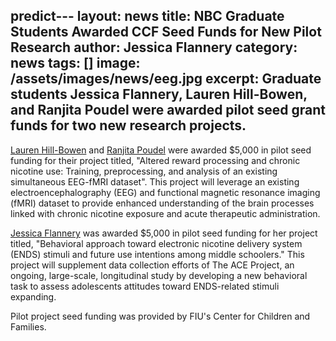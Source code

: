 predict---
layout: news
title: NBC Graduate Students Awarded CCF Seed Funds for New Pilot Research
author: Jessica Flannery
category: news
tags: []
image: /assets/images/news/eeg.jpg
excerpt: Graduate students Jessica Flannery, Lauren Hill-Bowen, and Ranjita Poudel were awarded pilot seed grant funds for two new research projects.
---
[Lauren Hill-Bowen](/team/hill-lauren) and [Ranjita Poudel](/team/poudel-ranjita) were awarded $5,000 in pilot seed funding for their project titled, "Altered reward processing and chronic nicotine use: Training, preprocessing, and analysis of an existing simultaneous EEG-fMRI dataset". This project will leverage an existing electroencephalography (EEG) and functional magnetic resonance imaging (fMRI) dataset to provide enhanced understanding of the brain processes linked with chronic nicotine exposure and acute therapeutic administration. 

[Jessica Flannery](/team/flannery-jessica) was awarded $5,000 in pilot seed funding for her project titled, "Behavioral approach toward electronic nicotine delivery system (ENDS) stimuli and future use intentions among middle schoolers." This project will supplement data collection efforts of The ACE Project, an ongoing, large-scale, longitudinal study by developing a new behavioral task to assess adolescents attitudes toward ENDS-related stimuli expanding. 

Pilot project seed funding was provided by FIU's Center for Children and Families.
